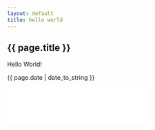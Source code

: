 ```yaml
---
layout: default
title: hello world
---
```


<h2>{{ page.title }}</h2>

<p>Hello World! </p>

<p>{{ page.date | date_to_string }}</p>

<iframe frameborder="no" border="0" marginwidth="0" marginheight="0" width="330" height="86" src="//music.163.com/outchain/player? type=2&id=22822506&auto=1&height=66"></iframe>

